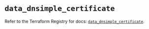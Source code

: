 # `data_dnsimple_certificate`

Refer to the Terraform Registry for docs: [`data_dnsimple_certificate`](https://registry.terraform.io/providers/dnsimple/dnsimple/1.6.0/docs/data-sources/certificate).
